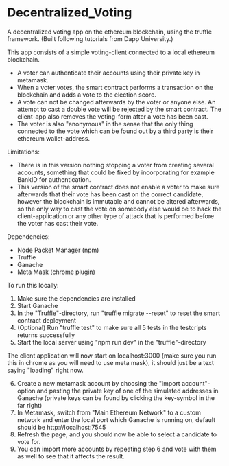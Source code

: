# Decentralized_Voting
A decentralized voting app on the ethereum blockchain, using the truffle framework. (Built following tutorials from Dapp University.)

This app consists of a simple voting-client connected to a local ethereum blockchain.
- A voter can authenticate their accounts using their private key in metamask.
- When a voter votes, the smart contract performs a transaction on the blockchain and adds a vote to the election score.
- A vote can not be changed afterwards by the voter or anyone else. An attempt to cast a double vote will be rejected by the smart contract. The client-app also removes the voting-form after a vote has been cast.
- The voter is also "anonymous" in the sense that the only thing connected to the vote which can be found out by a third party is their ethereum wallet-address.

Limitations:
-  There is in this version nothing stopping a voter from creating several accounts, something that could be fixed by incorporating for example BankID for authentication.
- This version of the smart contract does not enable a voter to make sure afterwards that their vote has been cast on the correct candidate, however the blockchain is immutable and cannot be altered afterwards, so the only way to cast the vote on somebody else would be to hack the client-application or any other type of attack that is performed before the voter has cast their vote.


Dependencies:
- Node Packet Manager (npm)
- Truffle
- Ganache
- Meta Mask (chrome plugin)

To run this locally:
1. Make sure the dependencies are installed
2. Start Ganache
3. In the "Truffle"-directory, run "truffle migrate --reset" to reset the smart contract deployment
4. (Optional) Run "truffle test" to make sure all 5 tests in the testcripts returns successfully
5. Start the local server using "npm run dev" in the "truffle"-directory

The client application will now start on localhost:3000 (make sure you run this in chrome as you will need to use meta mask), it should just be a text saying "loading" right now.

6. Create a new metamask account by choosing the "import account"-option and pasting the private key of one of the simulated addresses in Ganache (private keys can be found by clicking the key-symbol in the far right)
7. In Metamask, switch from "Main Ethereum Network" to a custom network and enter the local port which Ganache is running on, default should be http://localhost:7545
8. Refresh the page, and you should now be able to select a candidate to vote for.
9. You can import more accounts by repeating step 6 and vote with them as well to see that it affects the result.
